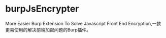# burpJsEncrypter
More Easier Burp Extension To Solve Javascript Front End Encryption,一款更易使用的解决前端加密问题的Burp插件。
